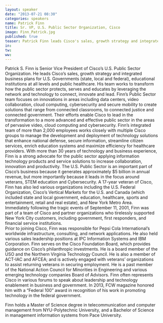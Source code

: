 ```yaml
---
layout: speaker
date: "2013-07-21 08:30"
categories: speakers
name: Patrick Finn
title: Sr. VP, U.S. Public Sector Organization, Cisco
image: Finn_Patrick.jpg
published: true
teaser: Patrick Finn leads Cisco's sales, growth strategy and integrated business plans for U.S. Governments, and educational institutions at all levels and public healthcare.
in:
tw:
ww: 
---
```

Patrick S. Finn is Senior Vice President of Cisco’s U.S. Public Sector Organization. He leads Cisco’s sales, growth strategy and integrated business plans for U.S. Governments (state, local and federal), educational institutions at all levels and public healthcare. His team works to transform how the public sector protects, serves and educates by leveraging the network and technology to connect, innovate and lead. Finn’s Public Sector team focuses on innovations in areas including data centers, video collaboration, cloud computing, cybersecurity and secure mobility to create solutions that range from connected classrooms, to connected justice and connected government. Their efforts enable Cisco to lead in the transformation to a more advanced and effective public sector in the areas of pervasive video, cloud computing and cybersecurity.
Finn’s integrated team of more than 2,000 employees works closely with multiple Cisco groups to manage the development and deployment of technology solutions that enhance national defense, secure information, streamline citizen services, enrich education systems and maximize efficiency for healthcare providers. With more than 30 years of technology and business experience, Finn is a strong advocate for the public sector applying information technology products and service solutions to increase collaboration, innovation and productivity.  The U.S. Public Sector is an important part of Cisco’s business because it generates approximately $5 billion in annual revenue, but more importantly because it leads in the focus around veterans, STEM education and Cybersecurity.
A 17-year veteran of Cisco, Finn has also led various organizations including the U.S. Federal Organization, Cisco’s Vertical Markets for the U.S. and Canada (which included state and local government, education, healthcare, sports and entertainment, retail and real estate),  and  New York Metro Area.  Immediately following the tragic events of September 11, 2001, Finn was part of a team of Cisco and partner organizations who tirelessly  supported New York City customers, including government, first responders, and financial service institutions.   
Prior to joining Cisco, Finn was responsible for Pepsi Cola International’s worldwide infrastructure, consulting, and network applications. He also held various sales leadership positions at IPC Information Systems and IBM Corporation. 
Finn serves on the Cisco Foundation Board, which provides guidance on Cisco’s philanthropic investments. He is a board member of the USO and the Northern Virginia Technology Council.  He is also a member of ACT-IAC and AFCEA; and is actively engaged with veterans’ organizations to assist returning veterans in securing employment.  He is a past member of the National Action Council for Minorities in Engineering and various emerging technology companies Board of Advisors.
Finn often represents Cisco in various forums to speak about leadership and technology enablement in business and government.  In 2013, FCW magazine honored him with a “Federal 100” award in recognition of his work in promoting technology in the federal government.  

Finn holds a Master of Science degree in telecommunication and computer management from NYU-Polytechnic University, and a Bachelor of Science in management information systems from Pace University.
